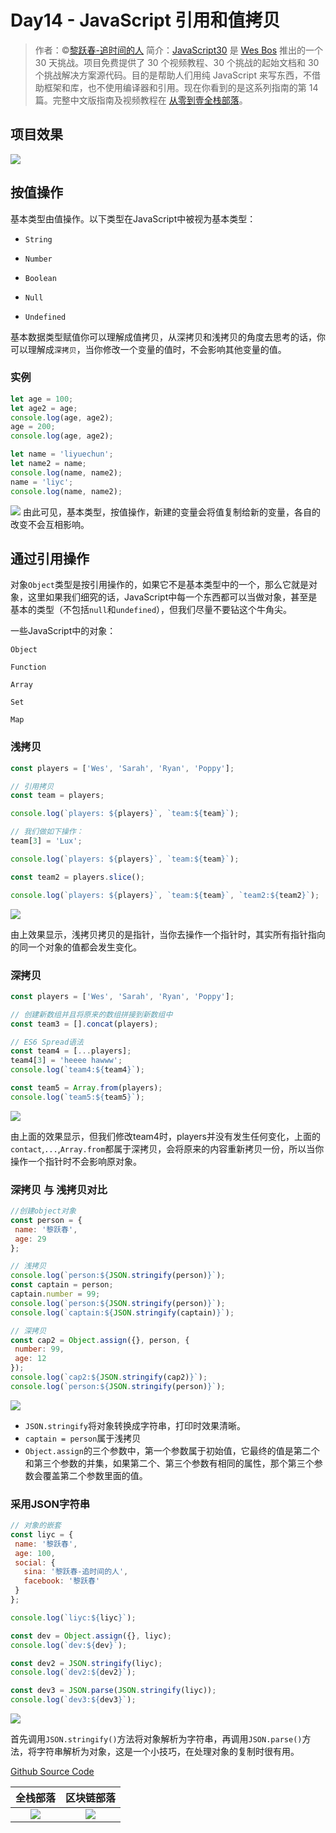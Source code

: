 # Day14 - JavaScript 引用和值拷贝

> 作者：©[黎跃春-追时间的人](http://weibo.com/mobiledevelopment) 
> 简介：[JavaScript30](https://javascript30.com) 是 [Wes Bos](https://github.com/wesbos) 推出的一个 30 天挑战。项目免费提供了 30 个视频教程、30 个挑战的起始文档和 30 个挑战解决方案源代码。目的是帮助人们用纯 JavaScript 来写东西，不借助框架和库，也不使用编译器和引用。现在你看到的是这系列指南的第 14 篇。完整中文版指南及视频教程在 [从零到壹全栈部落](http://kongyixueyuan.com/course/4188)。

## 项目效果

![](http://om1c35wrq.bkt.clouddn.com/day14--00.png)



## 按值操作

基本类型由值操作。以下类型在JavaScript中被视为基本类型：

- `String`

- `Number`

- `Boolean`

- `Null`

- `Undefined`

基本数据类型赋值你可以理解成值拷贝，从深拷贝和浅拷贝的角度去思考的话，你可以理解成`深拷贝`，当你修改一个变量的值时，不会影响其他变量的值。

### 实例

```Javascript
let age = 100;
let age2 = age;
console.log(age, age2);
age = 200;
console.log(age, age2);

let name = 'liyuechun';
let name2 = name;
console.log(name, name2);
name = 'liyc';
console.log(name, name2);
```
![](http://om1c35wrq.bkt.clouddn.com/day14--01.png)
由此可见，基本类型，按值操作，新建的变量会将值复制给新的变量，各自的改变不会互相影响。


## 通过引用操作

对象`Object`类型是按引用操作的，如果它不是基本类型中的一个，那么它就是对象，这里如果我们细究的话，JavaScript中每一个东西都可以当做对象，甚至是基本的类型（不包括`null`和`undefined`），但我们尽量不要钻这个牛角尖。

一些JavaScript中的对象：

`Object`

`Function`

`Array`

`Set`

`Map`

### 浅拷贝

```js
const players = ['Wes', 'Sarah', 'Ryan', 'Poppy'];

// 引用拷贝
const team = players;

console.log(`players: ${players}`, `team:${team}`);

// 我们做如下操作：
team[3] = 'Lux';

console.log(`players: ${players}`, `team:${team}`);

const team2 = players.slice();

console.log(`players: ${players}`, `team:${team}`, `team2:${team2}`);
```

![](http://om1c35wrq.bkt.clouddn.com/day14--02.png)

由上效果显示，浅拷贝拷贝的是指针，当你去操作一个指针时，其实所有指针指向的同一个对象的值都会发生变化。


### 深拷贝

```js
const players = ['Wes', 'Sarah', 'Ryan', 'Poppy'];

// 创建新数组并且将原来的数组拼接到新数组中
const team3 = [].concat(players);

// ES6 Spread语法
const team4 = [...players];
team4[3] = 'heeee hawww';
console.log(`team4:${team4}`);

const team5 = Array.from(players);
console.log(`team5:${team5}`);
```

![](http://om1c35wrq.bkt.clouddn.com/day14--03.png)

由上面的效果显示，但我们修改team4时，players并没有发生任何变化，上面的`contact`,`...`,`Array.from`都属于深拷贝，会将原来的内容重新拷贝一份，所以当你操作一个指针时不会影响原对象。


### 深拷贝 与 浅拷贝对比

```js
//创建object对象
const person = {
 name: '黎跃春',
 age: 29
};

// 浅拷贝
console.log(`person:${JSON.stringify(person)}`);
const captain = person;
captain.number = 99;
console.log(`person:${JSON.stringify(person)}`);
console.log(`captain:${JSON.stringify(captain)}`);

// 深拷贝
const cap2 = Object.assign({}, person, {
 number: 99,
 age: 12
});
console.log(`cap2:${JSON.stringify(cap2)}`);
console.log(`person:${JSON.stringify(person)}`);
```

![](http://om1c35wrq.bkt.clouddn.com/day14--04.png)

- `JSON.stringify`将对象转换成字符串，打印时效果清晰。
- `captain = person`属于浅拷贝
- `Object.assign`的三个参数中，第一个参数属于初始值，它最终的值是第二个和第三个参数的并集，如果第二个、第三个参数有相同的属性，那个第三个参数会覆盖第二个参数里面的值。

### 采用JSON字符串

```js
// 对象的嵌套
const liyc = {
 name: '黎跃春',
 age: 100,
 social: {
   sina: '黎跃春-追时间的人',
   facebook: '黎跃春'
 }
};

console.log(`liyc:${liyc}`);

const dev = Object.assign({}, liyc);
console.log(`dev:${dev}`);

const dev2 = JSON.stringify(liyc);
console.log(`dev2:${dev2}`);

const dev3 = JSON.parse(JSON.stringify(liyc));
console.log(`dev3:${dev3}`);
```
![](http://om1c35wrq.bkt.clouddn.com/day14--05.png)


首先调用`JSON.stringify()`方法将对象解析为字符串，再调用`JSON.parse()`方法，将字符串解析为对象，这是一个小技巧，在处理对象的复制时很有用。

[Github Source Code](https://github.com/liyuechun/JavaScript30-liyuechun)


|全栈部落|区块链部落|
|:---------:|:------:|
|![](http://orhm8wuhd.bkt.clouddn.com/quanzhanbuluo100.jpeg)|![](http://orhm8wuhd.bkt.clouddn.com/qukuailian100.jpg)|


